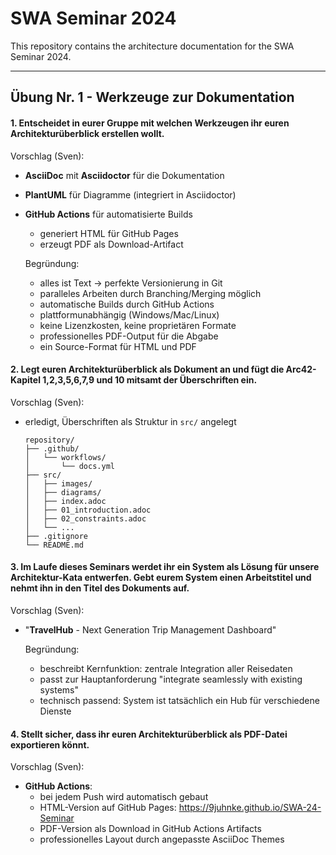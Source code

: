# SWA Seminar 2024

This repository contains the architecture documentation for the SWA Seminar 2024.

---

## Übung Nr. 1 - Werkzeuge zur Dokumentation

#### 1. Entscheidet in eurer Gruppe mit welchen Werkzeugen ihr euren Architekturüberblick erstellen wollt.

Vorschlag (Sven): 
- **AsciiDoc** mit **Asciidoctor** für die Dokumentation
- **PlantUML** für Diagramme (integriert in Asciidoctor)
- **GitHub Actions** für automatisierte Builds
    - generiert HTML für GitHub Pages
    - erzeugt PDF als Download-Artifact

    Begründung:
    - alles ist Text → perfekte Versionierung in Git
    - paralleles Arbeiten durch Branching/Merging möglich
    - automatische Builds durch GitHub Actions
    - plattformunabhängig (Windows/Mac/Linux)
    - keine Lizenzkosten, keine proprietären Formate
    - professionelles PDF-Output für die Abgabe
    - ein Source-Format für HTML und PDF

#### 2. Legt euren Architekturüberblick als Dokument an und fügt die Arc42-Kapitel 1,2,3,5,6,7,9 und 10 mitsamt der Überschriften ein.

Vorschlag (Sven): 
- erledigt, Überschriften als Struktur in `src/` angelegt

    ```
    repository/
    ├── .github/
    │   └── workflows/
    │       └── docs.yml
    ├── src/
    │   ├── images/
    │   ├── diagrams/
    │   ├── index.adoc
    │   ├── 01_introduction.adoc
    │   ├── 02_constraints.adoc
    │   └── ...
    ├── .gitignore
    └── README.md
    ```

#### 3. Im Laufe dieses Seminars werdet ihr ein System als Lösung für unsere Architektur-Kata entwerfen. Gebt eurem System einen Arbeitstitel und nehmt ihn in den Titel des Dokuments auf.

Vorschlag (Sven):
- "**TravelHub** - Next Generation Trip Management Dashboard"
    
    Begründung:
    - beschreibt Kernfunktion: zentrale Integration aller Reisedaten
    - passt zur Hauptanforderung "integrate seamlessly with existing systems"
    - technisch passend: System ist tatsächlich ein Hub für verschiedene Dienste

#### 4. Stellt sicher, dass ihr euren Architekturüberblick als PDF-Datei exportieren könnt.

Vorschlag (Sven):
- **GitHub Actions**:
    - bei jedem Push wird automatisch gebaut
    - HTML-Version auf GitHub Pages: https://9juhnke.github.io/SWA-24-Seminar
    - PDF-Version als Download in GitHub Actions Artifacts
    - professionelles Layout durch angepasste AsciiDoc Themes

